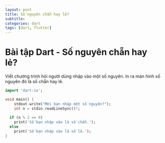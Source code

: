 ```yaml
---
layout: post
title: Số nguyên chẵn hay lẻ?
subtitle: 
categories: dart
tags: [dart, flutter]
---
```


# Bài tập Dart - Số nguyên chẵn hay lẻ?

Viết chương trình hỏi người dùng nhập vào một số nguyên. In ra màn hình số nguyên đó là số chẵn hay lẻ.

```dart
import 'dart:io';

void main() {
    stdout.write("Mời bạn nhập một số nguyên?");
    int n = stdin.readLineSync()!;
 
  if (n % 2 == 0)
    print('Số bạn nhập vào là số chẵn.');
  else
    print('Số bạn nhập vào là số lẻ.');
}
```

